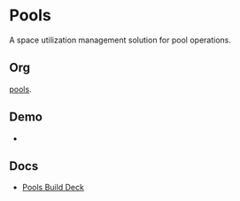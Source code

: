 # Pools

A space utilization management solution for pool operations.

## Org

[pools](https://serkinsolutions-pools-dev-ed.lightning.force.com/).

## Demo

- 

## Docs

- [Pools Build Deck](https://docs.google.com/document/d/1WYMBgaUq7miZqNUtdWSdFHZxCmXOM9Wpoibqda5cQuc/)
